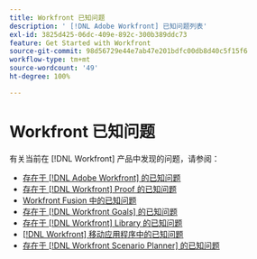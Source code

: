 ```yaml
---
title: Workfront 已知问题
description: ' [!DNL Adobe Workfront] 已知问题列表'
exl-id: 3825d425-06dc-409e-892c-300b389ddc73
feature: Get Started with Workfront
source-git-commit: 98d56729e44e7ab47e201bdfc00db8d40c5f15f6
workflow-type: tm+mt
source-wordcount: '49'
ht-degree: 100%

---
```


# Workfront 已知问题

有关当前在 [!DNL Workfront] 产品中发现的问题，请参阅：

* [存在于  [!DNL Adobe Workfront] 的已知问题](newworkfrontexperience.md)
* [存在于  [!DNL Workfront]  Proof 的已知问题](workfrontproof.md)
* [Workfront Fusion 中的已知问题](workfrontfusion.md)
* [存在于  [!DNL Workfront Goals] 的已知问题](workfrontgoals.md)
* [存在于  [!DNL Workfront]  Library 的已知问题](workfrontlibrary.md)
* [ [!DNL Workfront]  移动应用程序中的已知问题](workfrontmobile.md)
* [存在于  [!DNL Workfront Scenario Planner] 的已知问题](workfrontscenarioplanner.md)
